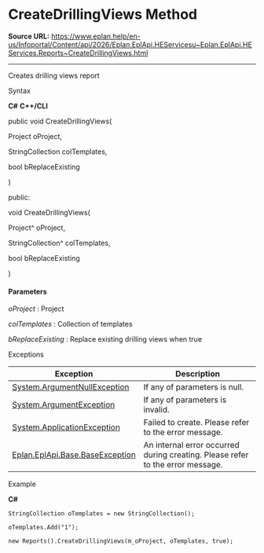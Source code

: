 # CreateDrillingViews Method

**Source URL:** https://www.eplan.help/en-us/Infoportal/Content/api/2026/Eplan.EplApi.HEServicesu~Eplan.EplApi.HEServices.Reports~CreateDrillingViews.html

---

Creates drilling views report

Syntax

**C#**
**C++/CLI**


public void CreateDrillingViews( 

   Project oProject,

   StringCollection colTemplates,

   bool bReplaceExisting

)

public:

void CreateDrillingViews( 

   Project^ oProject,

   StringCollection^ colTemplates,

   bool bReplaceExisting

)


#### Parameters

*oProject*
:   Project

*colTemplates*
:   Collection of templates

*bReplaceExisting*
:   Replace existing drilling views when true

Exceptions

| Exception | Description |
| --- | --- |
| [System.ArgumentNullException](#) | If any of parameters is null. |
| [System.ArgumentException](#) | If any of parameters is invalid. |
| [System.ApplicationException](#) | Failed to create. Please refer to the error message. |
| [Eplan.EplApi.Base.BaseException](Eplan.EplApi.Baseu~Eplan.EplApi.Base.BaseException.html) | An internal error occurred during creating. Please refer to the error message. |

Example

**C#**

```
StringCollection oTemplates = new StringCollection();

oTemplates.Add("1");

new Reports().CreateDrillingViews(m_oProject, oTemplates, true);
```
